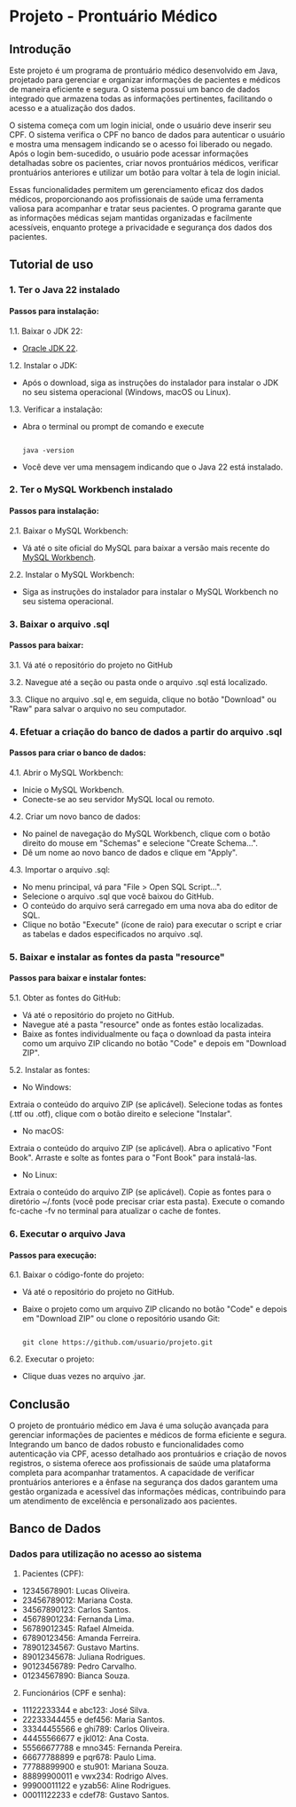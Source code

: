 # Projeto - Prontuário Médico

## Introdução

Este projeto é um programa de prontuário médico desenvolvido em Java, projetado para gerenciar e organizar informações de pacientes e médicos de maneira eficiente e segura. O sistema possui um banco de dados integrado que armazena todas as informações pertinentes, facilitando o acesso e a atualização dos dados.

O sistema começa com um login inicial, onde o usuário deve inserir seu CPF. O sistema verifica o CPF no banco de dados para autenticar o usuário e mostra uma mensagem indicando se o acesso foi liberado ou negado. Após o login bem-sucedido, o usuário pode acessar informações detalhadas sobre os pacientes, criar novos prontuários médicos, verificar prontuários anteriores e utilizar um botão para voltar à tela de login inicial.

Essas funcionalidades permitem um gerenciamento eficaz dos dados médicos, proporcionando aos profissionais de saúde uma ferramenta valiosa para acompanhar e tratar seus pacientes. O programa garante que as informações médicas sejam mantidas organizadas e facilmente acessíveis, enquanto protege a privacidade e segurança dos dados dos pacientes.

## Tutorial de uso

### 1. Ter o Java 22 instalado

#### Passos para instalação:

1.1. Baixar o JDK 22:

- [Oracle JDK 22](https://www.oracle.com/java/technologies/javase/jdk22-archive-downloads.html).

1.2. Instalar o JDK:

- Após o download, siga as instruções do instalador para instalar o JDK no seu sistema operacional (Windows, macOS ou Linux).

1.3. Verificar a instalação:

- Abra o terminal ou prompt de comando e execute
  
  <pre><code>
  java -version
  </code></pre>
  
- Você deve ver uma mensagem indicando que o Java 22 está instalado.

### 2. Ter o MySQL Workbench instalado

#### Passos para instalação:

2.1. Baixar o MySQL Workbench:

- Vá até o site oficial do MySQL para baixar a versão mais recente do [MySQL Workbench](https://dev.mysql.com/downloads/installer/).

2.2. Instalar o MySQL Workbench:

- Siga as instruções do instalador para instalar o MySQL Workbench no seu sistema operacional.

### 3. Baixar o arquivo .sql

#### Passos para baixar:

3.1. Vá até o repositório do projeto no GitHub

3.2. Navegue até a seção ou pasta onde o arquivo .sql está localizado.

3.3. Clique no arquivo .sql e, em seguida, clique no botão "Download" ou "Raw" para salvar o arquivo no seu computador.

### 4. Efetuar a criação do banco de dados a partir do arquivo .sql

#### Passos para criar o banco de dados:

4.1. Abrir o MySQL Workbench:

- Inicie o MySQL Workbench.
- Conecte-se ao seu servidor MySQL local ou remoto.

4.2. Criar um novo banco de dados:

- No painel de navegação do MySQL Workbench, clique com o botão direito do mouse em "Schemas" e selecione "Create Schema...".
- Dê um nome ao novo banco de dados e clique em "Apply".

4.3. Importar o arquivo .sql:

- No menu principal, vá para "File > Open SQL Script...".
- Selecione o arquivo .sql que você baixou do GitHub.
- O conteúdo do arquivo será carregado em uma nova aba do editor de SQL.
- Clique no botão "Execute" (ícone de raio) para executar o script e criar as tabelas e dados especificados no arquivo .sql.

### 5. Baixar e instalar as fontes da pasta "resource"

#### Passos para baixar e instalar fontes:

5.1. Obter as fontes do GitHub:

- Vá até o repositório do projeto no GitHub.
- Navegue até a pasta "resource" onde as fontes estão localizadas.
- Baixe as fontes individualmente ou faça o download da pasta inteira como um arquivo ZIP clicando no botão "Code" e depois em "Download ZIP".

5.2. Instalar as fontes:

- No Windows:
  
Extraia o conteúdo do arquivo ZIP (se aplicável). Selecione todas as fontes (.ttf ou .otf), clique com o botão direito e selecione "Instalar".

- No macOS:

Extraia o conteúdo do arquivo ZIP (se aplicável). Abra o aplicativo "Font Book". Arraste e solte as fontes para o "Font Book" para instalá-las.

- No Linux:

Extraia o conteúdo do arquivo ZIP (se aplicável). Copie as fontes para o diretório ~/.fonts (você pode precisar criar esta pasta). Execute o comando fc-cache -fv no terminal para atualizar o cache de fontes.

### 6. Executar o arquivo Java

#### Passos para execução:

6.1. Baixar o código-fonte do projeto:

- Vá até o repositório do projeto no GitHub.
- Baixe o projeto como um arquivo ZIP clicando no botão "Code" e depois em "Download ZIP" ou clone o repositório usando Git:

  <pre><code>
  git clone https://github.com/usuario/projeto.git
  </code></pre>

6.2. Executar o projeto:

- Clique duas vezes no arquivo .jar.

## Conclusão

O projeto de prontuário médico em Java é uma solução avançada para gerenciar informações de pacientes e médicos de forma eficiente e segura. Integrando um banco de dados robusto e funcionalidades como autenticação via CPF, acesso detalhado aos prontuários e criação de novos registros, o sistema oferece aos profissionais de saúde uma plataforma completa para acompanhar tratamentos. A capacidade de verificar prontuários anteriores e a ênfase na segurança dos dados garantem uma gestão organizada e acessível das informações médicas, contribuindo para um atendimento de excelência e personalizado aos pacientes.

## Banco de Dados

### Dados para utilização no acesso ao sistema

1. Pacientes (CPF):

- 12345678901: Lucas Oliveira.
- 23456789012: Mariana Costa.
- 34567890123: Carlos Santos.
- 45678901234: Fernanda Lima.
- 56789012345: Rafael Almeida.
- 67890123456: Amanda Ferreira.
- 78901234567: Gustavo Martins.
- 89012345678: Juliana Rodrigues.
- 90123456789: Pedro Carvalho.
- 01234567890: Bianca Souza.

2. Funcionários (CPF e senha):

- 11122233344 e abc123: José Silva.
- 22233344455 e def456: Maria Santos.
- 33344455566 e ghi789: Carlos Oliveira.
- 44455566677 e jkl012: Ana Costa.
- 55566677788 e mno345: Fernanda Pereira.
- 66677788899 e pqr678: Paulo Lima.
- 77788899900 e stu901: Mariana Souza.
- 88899900011 e vwx234: Rodrigo Alves.
- 99900011122 e yzab56: Aline Rodrigues.
- 00011122233 e cdef78: Gustavo Santos.
